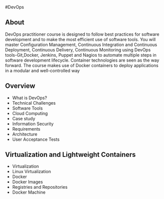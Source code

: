 #DevOps
## About
 DevOps practitioner course is designed to follow best practices for software development and to make the most efficient use of software tools. You will master Configuration Management, Continuous Integration and Continuous Deployment, Continuous Delivery, Continuous Monitoring using DevOps tools-Git,Docker, Jenkins, Puppet and Nagios to automate multiple steps in software development lifecycle. Container technologies are seen as the way forward. The course makes use of Docker containers to deploy applications in a modular and well-controlled way
 
## Overview
- What is DevOps?
- Technical Challenges
- Software Tools
- Cloud Computing
- Case study
- Information Security
- Requirements
- Architecture
- User Acceptance Tests

## Virtualization and Lightweight Containers
- Virtualization
- Linux Virtualization
- Docker
- Docker Images
- Registries and Repositories
- Docker Machine
